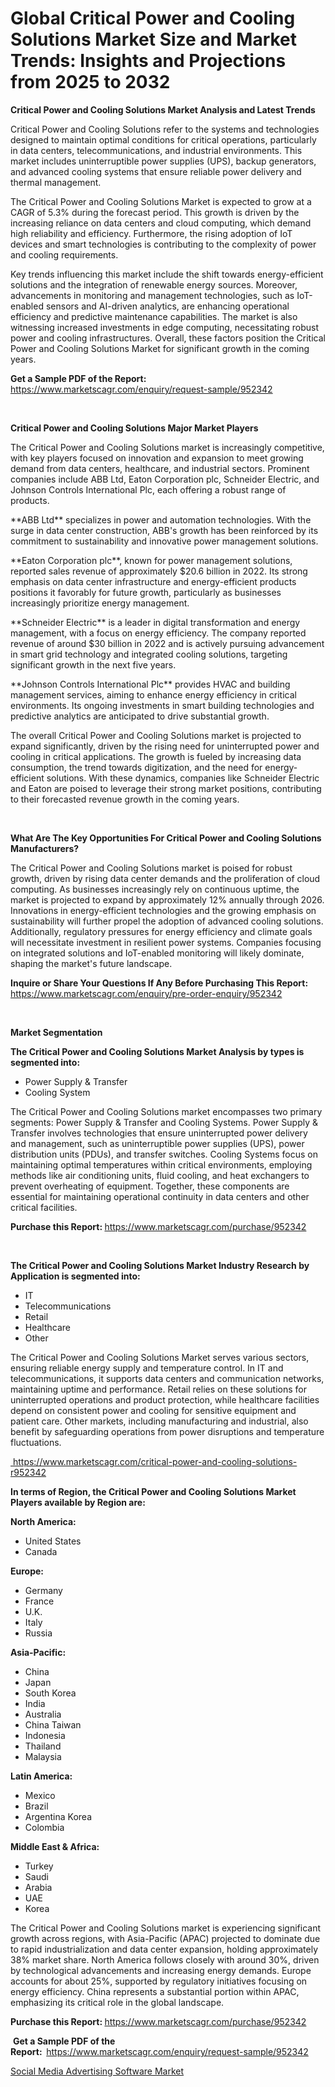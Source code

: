 <p><h1>Global Critical Power and Cooling Solutions Market Size and Market Trends: Insights and Projections from 2025 to 2032</h1></p><p><strong>Critical Power and Cooling Solutions Market Analysis and Latest Trends</strong></p>
<p><p>Critical Power and Cooling Solutions refer to the systems and technologies designed to maintain optimal conditions for critical operations, particularly in data centers, telecommunications, and industrial environments. This market includes uninterruptible power supplies (UPS), backup generators, and advanced cooling systems that ensure reliable power delivery and thermal management.</p><p>The Critical Power and Cooling Solutions Market is expected to grow at a CAGR of 5.3% during the forecast period. This growth is driven by the increasing reliance on data centers and cloud computing, which demand high reliability and efficiency. Furthermore, the rising adoption of IoT devices and smart technologies is contributing to the complexity of power and cooling requirements.</p><p>Key trends influencing this market include the shift towards energy-efficient solutions and the integration of renewable energy sources. Moreover, advancements in monitoring and management technologies, such as IoT-enabled sensors and AI-driven analytics, are enhancing operational efficiency and predictive maintenance capabilities. The market is also witnessing increased investments in edge computing, necessitating robust power and cooling infrastructures. Overall, these factors position the Critical Power and Cooling Solutions Market for significant growth in the coming years.</p></p>
<p><strong>Get a Sample PDF of the Report:&nbsp;</strong> <a href="https://www.marketscagr.com/enquiry/request-sample/952342?utm_campaign=2731&utm_medium=2&utm_source=Github&utm_content=ia&utm_term=06032025&utm_id=critical-power-and-cooling-solutions">https://www.marketscagr.com/enquiry/request-sample/952342</a></p>
<p>&nbsp;</p>
<p><strong>Critical Power and Cooling Solutions Major Market Players</strong></p>
<p><p>The Critical Power and Cooling Solutions market is increasingly competitive, with key players focused on innovation and expansion to meet growing demand from data centers, healthcare, and industrial sectors. Prominent companies include ABB Ltd, Eaton Corporation plc, Schneider Electric, and Johnson Controls International Plc, each offering a robust range of products.</p><p>**ABB Ltd** specializes in power and automation technologies. With the surge in data center construction, ABB's growth has been reinforced by its commitment to sustainability and innovative power management solutions. </p><p>**Eaton Corporation plc**, known for power management solutions, reported sales revenue of approximately $20.6 billion in 2022. Its strong emphasis on data center infrastructure and energy-efficient products positions it favorably for future growth, particularly as businesses increasingly prioritize energy management.</p><p>**Schneider Electric** is a leader in digital transformation and energy management, with a focus on energy efficiency. The company reported revenue of around $30 billion in 2022 and is actively pursuing advancement in smart grid technology and integrated cooling solutions, targeting significant growth in the next five years.</p><p>**Johnson Controls International Plc** provides HVAC and building management services, aiming to enhance energy efficiency in critical environments. Its ongoing investments in smart building technologies and predictive analytics are anticipated to drive substantial growth.</p><p>The overall Critical Power and Cooling Solutions market is projected to expand significantly, driven by the rising need for uninterrupted power and cooling in critical applications. The growth is fueled by increasing data consumption, the trend towards digitization, and the need for energy-efficient solutions. With these dynamics, companies like Schneider Electric and Eaton are poised to leverage their strong market positions, contributing to their forecasted revenue growth in the coming years.</p></p>
<p>&nbsp;</p>
<p><strong>What Are The Key Opportunities For Critical Power and Cooling Solutions Manufacturers?</strong></p>
<p><p>The Critical Power and Cooling Solutions market is poised for robust growth, driven by rising data center demands and the proliferation of cloud computing. As businesses increasingly rely on continuous uptime, the market is projected to expand by approximately 12% annually through 2026. Innovations in energy-efficient technologies and the growing emphasis on sustainability will further propel the adoption of advanced cooling solutions. Additionally, regulatory pressures for energy efficiency and climate goals will necessitate investment in resilient power systems. Companies focusing on integrated solutions and IoT-enabled monitoring will likely dominate, shaping the market's future landscape.</p></p>
<p><strong>Inquire or Share Your Questions If Any Before Purchasing This Report:</strong> <a href="https://www.marketscagr.com/enquiry/pre-order-enquiry/952342?utm_campaign=2731&utm_medium=2&utm_source=Github&utm_content=ia&utm_term=06032025&utm_id=critical-power-and-cooling-solutions">https://www.marketscagr.com/enquiry/pre-order-enquiry/952342</a></p>
<p>&nbsp;</p>
<p><strong>Market Segmentation</strong></p>
<p><strong>The Critical Power and Cooling Solutions Market Analysis by types is segmented into:</strong></p>
<p><ul><li>Power Supply & Transfer</li><li>Cooling System</li></ul></p>
<p><p>The Critical Power and Cooling Solutions market encompasses two primary segments: Power Supply & Transfer and Cooling Systems. Power Supply & Transfer involves technologies that ensure uninterrupted power delivery and management, such as uninterruptible power supplies (UPS), power distribution units (PDUs), and transfer switches. Cooling Systems focus on maintaining optimal temperatures within critical environments, employing methods like air conditioning units, fluid cooling, and heat exchangers to prevent overheating of equipment. Together, these components are essential for maintaining operational continuity in data centers and other critical facilities.</p></p>
<p><strong>Purchase this Report:&nbsp;</strong><a href="https://www.marketscagr.com/purchase/952342?utm_campaign=2731&utm_medium=2&utm_source=Github&utm_content=ia&utm_term=06032025&utm_id=critical-power-and-cooling-solutions">https://www.marketscagr.com/purchase/952342</a></p>
<p>&nbsp;</p>
<p><strong>The Critical Power and Cooling Solutions Market Industry Research by Application is segmented into:</strong></p>
<p><ul><li>IT</li><li>Telecommunications</li><li>Retail</li><li>Healthcare</li><li>Other</li></ul></p>
<p><p>The Critical Power and Cooling Solutions Market serves various sectors, ensuring reliable energy supply and temperature control. In IT and telecommunications, it supports data centers and communication networks, maintaining uptime and performance. Retail relies on these solutions for uninterrupted operations and product protection, while healthcare facilities depend on consistent power and cooling for sensitive equipment and patient care. Other markets, including manufacturing and industrial, also benefit by safeguarding operations from power disruptions and temperature fluctuations.</p></p>
<p><a href="https://www.marketscagr.com/critical-power-and-cooling-solutions-r952342?utm_campaign=2731&utm_medium=2&utm_source=Github&utm_content=ia&utm_term=06032025&utm_id=critical-power-and-cooling-solutions">&nbsp;https://www.marketscagr.com/critical-power-and-cooling-solutions-r952342</a></p>
<p><strong>In terms of Region, the Critical Power and Cooling Solutions Market Players available by Region are:</strong></p>
<p>
    <p> <strong> North America: </strong>
        <ul>
            <li>United States</li>
            <li>Canada</li>
        </ul>
        </p> 
    <p> <strong> Europe: </strong>
        <ul>
            <li>Germany</li>
            <li>France</li>
            <li>U.K.</li>
            <li>Italy</li>
            <li>Russia</li>
        </ul>
        </p> 
    <p> <strong> Asia-Pacific: </strong>
        <ul>
            <li>China</li>
            <li>Japan</li>
            <li>South Korea</li>
            <li>India</li>
            <li>Australia</li>
            <li>China Taiwan</li>
            <li>Indonesia</li>
            <li>Thailand</li>
            <li>Malaysia</li>
        </ul>
        </p> 
    <p> <strong> Latin America: </strong>
        <ul>
            <li>Mexico</li>
            <li>Brazil</li>
            <li>Argentina Korea</li>
            <li>Colombia</li>
        </ul>
        </p> 
    <p> <strong> Middle East & Africa: </strong>
        <ul>
            <li>Turkey</li>
            <li>Saudi</li>
            <li>Arabia</li>
            <li>UAE</li>
            <li>Korea</li>
        </ul>
    </p>
    </p>
<p><p>The Critical Power and Cooling Solutions market is experiencing significant growth across regions, with Asia-Pacific (APAC) projected to dominate due to rapid industrialization and data center expansion, holding approximately 38% market share. North America follows closely with around 30%, driven by technological advancements and increasing energy demands. Europe accounts for about 25%, supported by regulatory initiatives focusing on energy efficiency. China represents a substantial portion within APAC, emphasizing its critical role in the global landscape.</p></p>
<p><strong>Purchase this Report: </strong><a href="https://www.marketscagr.com/purchase/952342?utm_campaign=2731&utm_medium=2&utm_source=Github&utm_content=ia&utm_term=06032025&utm_id=critical-power-and-cooling-solutions">https://www.marketscagr.com/purchase/952342</a></p>
<p>&nbsp;<strong>Get a Sample PDF of the Report:&nbsp;&nbsp;</strong><a href="https://www.marketscagr.com/enquiry/request-sample/952342?utm_campaign=2731&utm_medium=2&utm_source=Github&utm_content=ia&utm_term=06032025&utm_id=critical-power-and-cooling-solutions">https://www.marketscagr.com/enquiry/request-sample/952342</a></p>
<p><strong></strong></p>
<p><p><a href="https://github.com/donnettaletizia/Market-Research-Report-List-1/blob/main/social-media-advertising-software-market.md?utm_campaign=2731&utm_medium=2&utm_source=Github&utm_content=ia&utm_term=06032025&utm_id=critical-power-and-cooling-solutions">Social Media Advertising Software Market</a></p></p>